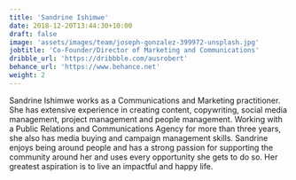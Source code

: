 ```yaml
---
title: 'Sandrine Ishimwe'
date: 2018-12-20T13:44:30+10:00
draft: false
image: 'assets/images/team/joseph-gonzalez-399972-unsplash.jpg'
jobtitle: 'Co-Founder/Director of Marketing and Communications'
dribble_url: 'https://dribbble.com/ausrobert'
behance_url: 'https://www.behance.net'
weight: 2
---
```


Sandrine Ishimwe works as a Communications and Marketing practitioner. She has extensive experience in creating content, copywriting, social media management, project management and people management. Working with a Public Relations and Communications Agency for more than three years, she also has media buying and campaign management skills. Sandrine enjoys being around people and has a strong passion for supporting the community around her and uses every opportunity she gets to do so. Her greatest aspiration is to live an impactful and happy life.
